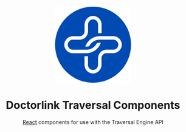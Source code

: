 <p align="center">
  <a href="https://www.doctorlink.com/" rel="noopener" target="_blank"><img width="200" src="/static/logo.png" alt="Doctorlink Design System"></a></p>
</p>

<h1 align="center">Doctorlink Traversal Components</h1>

<div align="center">

[React](http://facebook.github.io/react/) components for use with the Traversal Engine API

</div>

